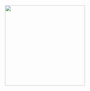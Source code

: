 <div align="center"> <img src="https://64.media.tumblr.com/5d6a9b50976263dc29a0f52af63e9e6d/831f61b07b1481d2-d0/s1280x1920/515c42629b82fb66991cacb3e0eaae47b118fe43.gifv" width="250"> </div> <div align="center"> 


 
 ‎ ‎ 




